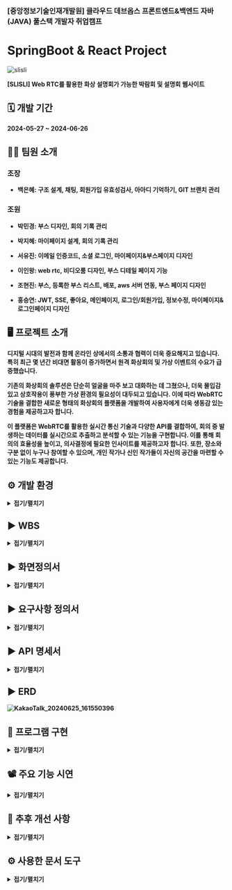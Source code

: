 ### [중앙정보기술인재개발원] 클라우드 데브옵스 프론트엔드&백엔드 자바(JAVA) 풀스택 개발자 취업캠프
# SpringBoot & React Project
![slisli](https://github.com/dmsp0/slisli_frontend/assets/156063957/bec63d81-fbfd-47e8-94c1-81a116cd3a64)


<strong>[SLISLI] Web RTC를 활용한 화상 설명회가 가능한 박람회 및 설명회 웹사이트   
## 🗓 개발 기간  
<strong> 2024-05-27 ~ 2024-06-26   

## 💁‍♀️ 팀원 소개   
### 조장

*  백은혜: 구조 설계, 채팅, 회원가입 유효성검사, 아아디 기억하기, GIT 브랜치 관리  

### 조원

*  박민경: 부스 디자인, 회의 기록 관리

*  박지혜: 마이페이지 설계, 회의 기록 관리

*  서유진: 이메일 인증코드, 소셜 로그인, 마이페이지&부스페이지 디자인

*  이인왕: web rtc, 비디오룸 디자인, 부스 디테일 페이지 기능

*  조현진: 부스, 등록한 부스 리스트, 배포, aws 서버 연동, 부스 페이지 디자인

*  홍승연: JWT, SSE, 좋아요, 메인페이지, 로그인/회원가입, 정보수정, 마이페이지&로그인페이지 디자인   
  


## 🖥 프로젝트 소개
디지털 시대의 발전과 함께 온라인 상에서의 소통과 협력이 더욱 중요해지고 있습니다. 특히 최근 몇 년간 비대면 활동이 증가하면서 원격 화상회의 및 가상 이벤트의 수요가 급증했습니다.

기존의 화상회의 솔루션은 단순히 얼굴을 마주 보고 대화하는 데 그쳤으나, 더욱 몰입감 있고 상호작용이 풍부한 가상 환경의 필요성이 대두되고 있습니다. 이에 따라 WebRTC 기술을 결합한 새로운 형태의 화상회의 플랫폼을 개발하여 사용자에게 더욱 생동감 있는 경험을 제공하고자 합니다.

이 플랫폼은 WebRTC를 활용한 실시간 통신 기술과 다양한 API를 결합하여, 회의 중 발생하는 데이터를 실시간으로 추출하고 분석할 수 있는 기능을 구현합니다. 이를 통해 회의의 효율성을 높이고, 의사결정에 필요한 인사이트를 제공하고자 합니다. 또한, 장소와 구분 없이 누구나 참여할 수 있으며, 개인 작가나 신인 작가들이 자신의 공간을 마련할 수 있는 기능도 제공합니다.



## ⚙️ 개발 환경
<details>
<summary>접기/펼치기</summary>

  
![7](https://github.com/dmsp0/slisli_frontend/assets/156063957/dbaf9fd4-21ed-4c18-ac86-02a1a6c41104)   
</details>


## ▶️ WBS
<details>
<summary>접기/펼치기</summary>
  
![10](https://github.com/dmsp0/slisli_frontend/assets/156063957/34a3d46e-0e5b-44bd-911b-43065cc89164)   
</details>


## ▶️ 화면정의서
<details>
<summary>접기/펼치기</summary>
  
![11](https://github.com/dmsp0/slisli_frontend/assets/156063957/b3758061-6f7c-4d4b-adae-e8ee9e0d2772)   
</details>


## ▶️ 요구사항 정의서
<details>
<summary>접기/펼치기</summary>
  
![요구사항정의서](https://github.com/dmsp0/slisli_frontend/assets/156063957/9c3fdec6-990c-4bb2-a687-ad326469ae0d)   
</details>

## ▶️ API 명세서 
<details>
<summary>접기/펼치기</summary>

![slisli](https://github.com/dmsp0/slisli_frontend/assets/156063957/33e9003f-68d6-4103-82e2-8525e97a6d85)

![slisli (1)](https://github.com/dmsp0/slisli_frontend/assets/156063957/13f18ff4-6044-4e11-9a27-0b9f9de9ef3a)   
</details>

## ▶️ ERD
![KakaoTalk_20240625_161550396](https://github.com/dmsp0/slisli_frontend/assets/156063957/45e4ee4f-48fd-4dc3-8fb7-e28aa869ea59)   
</details>

## 💾 프로그램 구현
<details>
<summary>접기/펼치기</summary>
  
### 1.메인 페이지 
- 부스, 개최자, 유저 수 카운팅  
- framer 를 활용한 animation  
![image](https://github.com/dmsp0/slisli_frontend/assets/156065910/42f6b4e2-f0f3-457d-8395-933b65a4fc2e)   

### 2.사용자 인증
- 회원가입 코드  
- 이메일 인증 코드  
![image](https://github.com/dmsp0/slisli_frontend/assets/156065910/aa803843-080c-4c9f-b31e-9dca6719102c)   

- 로그인 코드  
![image](https://github.com/dmsp0/slisli_frontend/assets/156065910/ae3b8e21-eb2a-4470-8954-5a9840b657d5)  

### 3.소셜 로그인  
- 소셜 로그인 코드  
![image](https://github.com/dmsp0/slisli_frontend/assets/156065910/f27d0639-4bd7-4053-b0ec-8fab8a91669c)  

### 4.정보수정 및 탈퇴  
- 정보수정 코드  
- 정보삭제 후 탈퇴 코드  
![image](https://github.com/dmsp0/slisli_frontend/assets/156065910/8acd4d38-c8a1-4499-b0b9-17454e604794)  

### 5.부스 등록  
- 부스 생성 코드  
![image](https://github.com/dmsp0/slisli_frontend/assets/156065910/1f0d3e10-c5a6-4b60-a3b1-942c29129344)     

### 6.부스 리스트  
- 부스 리스트 코드  
![image](https://github.com/dmsp0/slisli_frontend/assets/156065910/7e7e3fc4-d604-43c3-861c-eb516782cd7f)   
</details>

## 📽 주요 기능 시연
<details>
<summary>접기/펼치기</summary>
  
YouTube 시연 영상  
(https://youtube.com/)  
</details>


## 🔨 추후 개선 사항  
<details>
<summary>접기/펼치기</summary>

1. **녹화 기능**
   - 녹화 기능 API (Agora Recording API, Zoom API 등)를 이용해 회의에 참가하지 못한 이용자에게 회의 녹화본 제공
   
2. **자막 기능**
   - 실시간 자막 기능을 도입하여, 회의 참여자에게 외국어 자막 제공
   - Socket.IO를 사용하여 실시간 통신을 유지하고, Google Cloud Translation API 또는 Microsoft Azure Translator를 활용하여 텍스트를 다른 언어로 번역하여 자막으로 제공

3. **신고 기능**
   - 사용자 편의를 위해 채팅창에 신고기능 도입

4. **향후 계획**
   - 외국어 자막을 제공하여, 외국인들이 시간과 장소에 구애받지 않고 화상 설명회 및 박람회에 참여할 수 있는 환경 제공
   - 한국 이용자에 국한되지 않고 글로벌 사용자들을 대상으로 확장
</details>


## ⚙️ 사용한 문서 도구
<details>
<summary>접기/펼치기</summary>
  
백엔드 : [바로가기](https://github.com/dmsp0/slisli_backend)  
프론트 : [바로가기](https://github.com/dmsp0/slisli_frontend)  
채팅서버 : [바로가기](https://github.com/dmsp0/slisli_chatserver)  
노션 : [바로가기](https://www.notion.so/joongang-slisli/1e80165e962448cba58782823cbcbbdd)  
피그마 : [바로가기](https://www.figma.com/proto/kEE6MULmHvQalmF4K49FpD/Untitled?node-id=0-1&t=sQGXDKfcBaiHP85Q-1)  
구글 드라이브 : [바로가기](https://drive.google.com/drive/u/0/folders/1yi1ZDd0qQ-GlMoYSYhMs02jTzSB34Ptz)
</details>


